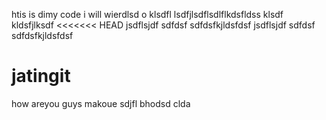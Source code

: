 htis is dimy code
i will wierdlsd
o
klsdfl
lsdfjlsdflsdlflkdsfldss
klsdf
kldsfjlksdf
<<<<<<< HEAD
jsdflsjdf
sdfdsf
sdfdsfkjldsfdsf
jsdflsjdf
sdfdsf
sdfdsfkjldsfdsf
# jatingit
how areyou
guys
makoue
sdjfl
bhodsd
clda
 

